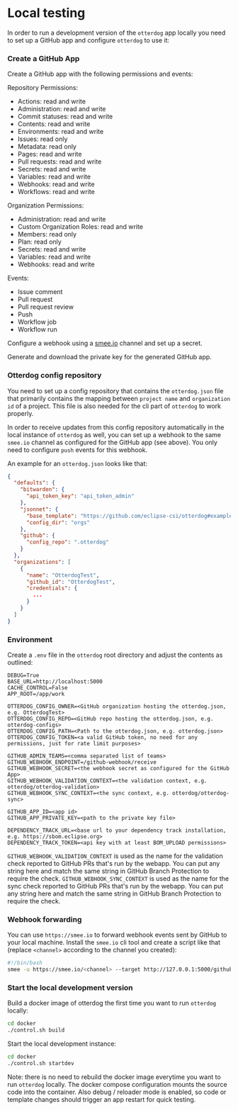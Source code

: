 # Local testing

In order to run a development version of the `otterdog` app locally you need to set up a GitHub app and
configure `otterdog` to use it:

### Create a GitHub App

Create a GitHub app with the following permissions and events:

Repository Permissions:

- Actions: read and write
- Administration: read and write
- Commit statuses: read and write
- Contents: read and write
- Environments: read and write
- Issues: read only
- Metadata: read only
- Pages: read and write
- Pull requests: read and write
- Secrets: read and write
- Variables: read and write
- Webhooks: read and write
- Workflows: read and write

Organization Permissions:

- Administration: read and write
- Custom Organization Roles: read and write
- Members: read only
- Plan: read only
- Secrets: read and write
- Variables: read and write
- Webhooks: read and write

Events:

- Issue comment
- Pull request
- Pull request review
- Push
- Workflow job
- Workflow run

Configure a webhook using a [smee.io](https://smee.io) channel and set up a secret.

Generate and download the private key for the generated GitHub app.

### Otterdog config repository

You need to set up a config repository that contains the `otterdog.json` file that primarily contains
the mapping between `project name` and `organization id` of a project. This file is also needed for the
cli part of `otterdog` to work properly.

In order to receive updates from this config repository automatically in the local instance of `otterdog` as
well, you can set up a webhook to the same `smee.io` channel as configured for the GitHub app (see above).
You only need to configure `push` events for this webhook.

An example for an `otterdog.json` looks like that:

```json
{
  "defaults": {
    "bitwarden": {
      "api_token_key": "api_token_admin"
    },
    "jsonnet": {
      "base_template": "https://github.com/eclipse-csi/otterdog#examples/template/otterdog-defaults.libsonnet@main",
      "config_dir": "orgs"
    },
    "github": {
      "config_repo": ".otterdog"
    }
  },
  "organizations": [
    {
      "name": "OtterdogTest",
      "github_id": "OtterdogTest",
      "credentials": {
        ...
      }
    }
  ]
}
```

### Environment

Create a `.env` file in the `otterdog` root directory and adjust the contents as outlined:

```dotenv
DEBUG=True
BASE_URL=http://localhost:5000
CACHE_CONTROL=False
APP_ROOT=/app/work

OTTERDOG_CONFIG_OWNER=<GitHub organization hosting the otterdog.json, e.g. OtterdogTest>
OTTERDOG_CONFIG_REPO=<GitHub repo hosting the otterdog.json, e.g. otterdog-configs>
OTTERDOG_CONFIG_PATH=<Path to the otterdog.json, e.g. otterdog.json>
OTTERDOG_CONFIG_TOKEN=<a valid GitHub token, no need for any permissions, just for rate limit purposes>

GITHUB_ADMIN_TEAMS=<comma separated list of teams>
GITHUB_WEBHOOK_ENDPOINT=/github-webhook/receive
GITHUB_WEBHOOK_SECRET=<the webhook secret as configured for the GitHub App>
GITHUB_WEBHOOK_VALIDATION_CONTEXT=<the validation context, e.g. otterdog/otterdog-validation>
GITHUB_WEBHOOK_SYNC_CONTEXT=<the sync context, e.g. otterdog/otterdog-sync>

GITHUB_APP_ID=<app id>
GITHUB_APP_PRIVATE_KEY=<path to the private key file>

DEPENDENCY_TRACK_URL=<base url to your dependency track installation, e.g. https://sbom.eclipse.org>
DEPENDENCY_TRACK_TOKEN=<api key with at least BOM_UPLOAD permissions>
```

`GITHUB_WEBHOOK_VALIDATION_CONTEXT` is used as the name for the validation
check reported to GitHub PRs that's run by the webapp. You can put any string
here and match the same string in GitHub Branch Protection to require the check.
`GITHUB_WEBHOOK_SYNC_CONTEXT` is used as the name for the sync check reported
to GitHub PRs that's run by the webapp. You can put any string here and match
the same string in GitHub Branch Protection to require the check.

### Webhook forwarding

You can use `https://smee.io` to forward webhook events sent by GitHub to your local machine.
Install the `smee.io` cli tool and create a script like that (replace `<channel>` according to the channel you created):

```bash
#!/bin/bash
smee -u https://smee.io/<channel> --target http://127.0.0.1:5000/github-webhook/receive
```

### Start the local development version

Build a docker image of otterdog the first time you want to run `otterdog` locally:

```bash
cd docker
./control.sh build
```

Start the local development instance:

```bash
cd docker
./control.sh startdev
```

Note: there is no need to rebuild the docker image everytime you want to run `otterdog` locally. The docker compose configuration
mounts the source code into the container. Also debug / reloader mode is enabled, so code or template changes should trigger an app restart
for quick testing.
